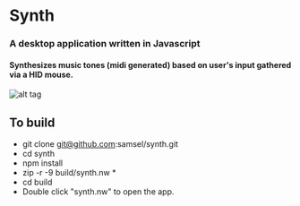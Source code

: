 # Synth
### A desktop application written in Javascript
#### Synthesizes music tones (midi generated) based on user's input gathered via a HID mouse.

![alt tag](https://raw.github.com/samsel/synth/master/build/synth.png)

## To build

* git clone git@github.com:samsel/synth.git
* cd synth
* npm install
* zip -r -9 build/synth.nw *  
* cd build
* Double click "synth.nw" to open the app.